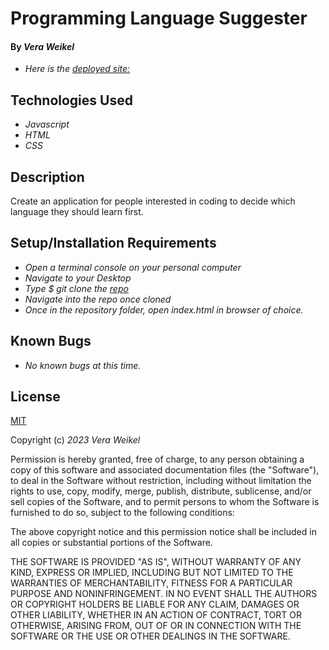 # Programming Language Suggester

#### By _**Vera Weikel**_

* _Here is the [deployed site:](https://quietevolver.github.io/programming-language-suggestor-23.git/)_

## Technologies Used

* _Javascript_
* _HTML_
* _CSS_

## Description

Create an application for people interested in coding to decide which language they should learn first. 

## Setup/Installation Requirements

* _Open a terminal console on your personal computer_
* _Navigate to your Desktop_
* _Type $ git clone the [repo](https://github.com/QuietEvolver/programming-language-suggestor-23.git)_
* _Navigate into the repo once cloned_
* _Once in the repository folder, open index.html in browser of choice._

## Known Bugs

* _No known bugs at this time._

## License

[MIT](https://choosealicense.com/licenses/mit/)

Copyright (c) _2023_ _Vera Weikel_

Permission is hereby granted, free of charge, to any person obtaining a copy
of this software and associated documentation files (the "Software"), to deal
in the Software without restriction, including without limitation the rights
to use, copy, modify, merge, publish, distribute, sublicense, and/or sell
copies of the Software, and to permit persons to whom the Software is
furnished to do so, subject to the following conditions:

The above copyright notice and this permission notice shall be included in all
copies or substantial portions of the Software.

THE SOFTWARE IS PROVIDED "AS IS", WITHOUT WARRANTY OF ANY KIND, EXPRESS OR
IMPLIED, INCLUDING BUT NOT LIMITED TO THE WARRANTIES OF MERCHANTABILITY,
FITNESS FOR A PARTICULAR PURPOSE AND NONINFRINGEMENT. IN NO EVENT SHALL THE
AUTHORS OR COPYRIGHT HOLDERS BE LIABLE FOR ANY CLAIM, DAMAGES OR OTHER
LIABILITY, WHETHER IN AN ACTION OF CONTRACT, TORT OR OTHERWISE, ARISING FROM,
OUT OF OR IN CONNECTION WITH THE SOFTWARE OR THE USE OR OTHER DEALINGS IN THE
SOFTWARE.